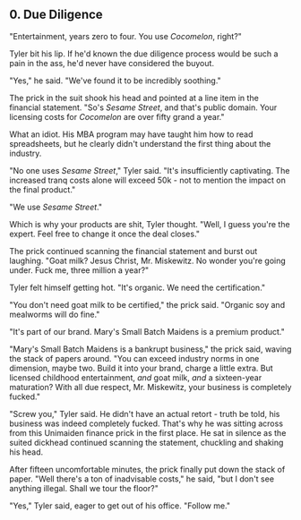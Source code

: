 ## 0. Due Diligence

"Entertainment, years zero to four. You use _Cocomelon_, right?"

Tyler bit his lip. If he'd known the due diligence process would be such a pain in the ass, he'd never have considered the buyout.

"Yes," he said. "We've found it to be incredibly soothing."

The prick in the suit shook his head and pointed at a line item in the financial statement. "So's _Sesame Street_, and that's public domain. Your licensing costs for _Cocomelon_ are over fifty grand a year."

What an idiot. His MBA program may have taught him how to read spreadsheets, but he clearly didn't understand the first thing about the industry.

"No one uses _Sesame Street_," Tyler said. "It's insufficiently captivating. The increased tranq costs alone will exceed 50k - not to mention the impact on the final product."

"We use _Sesame Street_."

Which is why your products are shit, Tyler thought. "Well, I guess you're the expert. Feel free to change it once the deal closes."

The prick continued scanning the financial statement and burst out laughing. "Goat milk? Jesus Christ, Mr. Miskewitz. No wonder you're going under. Fuck me, three million a year?"

Tyler felt himself getting hot. "It's organic. We need the certification."

"You don't need goat milk to be certified," the prick said. "Organic soy and mealworms will do fine."

"It's part of our brand. Mary's Small Batch Maidens is a premium product."

"Mary's Small Batch Maidens is a bankrupt business," the prick said, waving the stack of papers around. "You can exceed industry norms in one dimension, maybe two. Build it into your brand, charge a little extra. But licensed childhood entertainment, _and_ goat milk, _and_ a sixteen-year maturation? With all due respect, Mr. Miskewitz, your business is completely fucked."

"Screw you," Tyler said. He didn't have an actual retort - truth be told, his business was indeed completely fucked. That's why he was sitting across from this Unimaiden finance prick in the first place. He sat in silence as the suited dickhead continued scanning the statement, chuckling and shaking his head.

After fifteen uncomfortable minutes, the prick finally put down the stack of paper. "Well there's a ton of inadvisable costs," he said, "but I don't see anything illegal. Shall we tour the floor?"

"Yes," Tyler said, eager to get out of his office. "Follow me."
